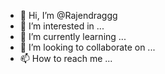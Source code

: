 - 👋 Hi, I’m @Rajendraggg
- 👀 I’m interested in ...
- 🌱 I’m currently learning ...
- 💞️ I’m looking to collaborate on ...
- 📫 How to reach me ...

<!---
Rajendraggg/Rajendraggg is a ✨ special ✨ repository because its `README.md` (this file) appears on your GitHub profile.
You can click the Preview link to take a look at your changes.
--->
